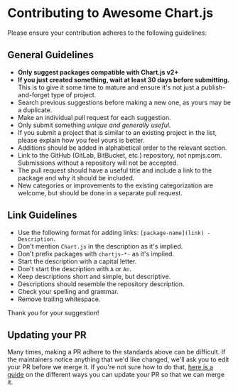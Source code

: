 # Contributing to Awesome Chart.js

Please ensure your contribution adheres to the following guidelines:

## General Guidelines

- **Only suggest packages compatible with Chart.js v2+**
- **If you just created something, wait at least 30 days before submitting.** This is to give it some time to mature and ensure it's not just a publish-and-forget type of project.
- Search previous suggestions before making a new one, as yours may be a duplicate.
- Make an individual pull request for each suggestion.
- Only submit something _unique and generally useful_.
- If you submit a project that is similar to an existing project in the list, please explain how you feel yours is better.
- Additions should be added in alphabetical order to the relevant section.
- Link to the GitHub (GitLab, BitBucket, etc.) repository, not npmjs.com. Submissions without a repository will not be accepted.
- The pull request should have a useful title and include a link to the package and why it should be included.
- New categories or improvements to the existing categorization are welcome, but should be done in a separate pull request.

## Link Guidelines

- Use the following format for adding links: `[package-name](link) - Description.`
- Don't mention `Chart.js` in the description as it's implied.
- Don't prefix packages with `chartjs-*-` as it's implied.
- Start the description with a capital letter.
- Don't start the description with `A` or `An`.
- Keep descriptions short and simple, but descriptive.
- Descriptions should resemble the repository description.
- Check your spelling and grammar.
- Remove trailing whitespace.

Thank you for your suggestion!

## Updating your PR

Many times, making a PR adhere to the standards above can be difficult. If the maintainers notice anything that we'd like changed, we'll ask you to edit your PR before we merge it. If you're not sure how to do that, [here is a guide](https://github.com/RichardLitt/knowledge/blob/master/github/amending-a-commit-guide.md) on the different ways you can update your PR so that we can merge it.
